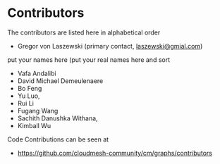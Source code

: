 # Contributors

The contributors are listed here in alphabetical order

* Gregor von Laszewski (primary contact, laszewski@gmial.com)

put your names here (put your real names here and sort

* Vafa Andalibi
* David Michael Demeulenaere
* Bo Feng
* Yu Luo,
* Rui Li 
* Fugang Wang
* Sachith Danushka Withana,
* Kimball Wu

Code Contributions can be seen at

* <https://github.com/cloudmesh-community/cm/graphs/contributors>

